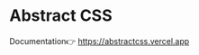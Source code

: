 # Abstract CSS

Documentation👉 <a href="https://abstractcss.vercel.app">https://abstractcss.vercel.app</a>
